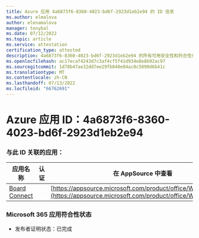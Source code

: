 ```yaml
---
title: Azure 应用 4a6873f6-8360-4023-bd6f-2923d1eb2e94 的 ID 信息
ms.author: elmalova
author: elenamalova
manager: tonybal
ms.date: 07/12/2022
ms.topic: article
ms.service: attestation
certification_type: attested
description: 4a6873f6-8360-4023-bd6f-2923d1eb2e94 的所有可用安全性和符合性信息信息。
ms.openlocfilehash: ac17ecaf4243d7c3af4cf5f41d934e8e8b92ac97
ms.sourcegitcommit: 1d78b47ae32dd7ee29fb848e04ac0c5090d6b41c
ms.translationtype: MT
ms.contentlocale: zh-CN
ms.lasthandoff: 07/13/2022
ms.locfileid: "66762691"
---
```

# <a name="azure-app-id-4a6873f6-8360-4023-bd6f-2923d1eb2e94"></a>Azure 应用 ID：4a6873f6-8360-4023-bd6f-2923d1eb2e94


### <a name="apps-associated-with-this-id"></a>与此 ID 关联的应用：
| **应用名称** | **认证** | **在 AppSource 中查看** |
|--------------|---------------|-----------------------|
| [Board Connect](../forward/WA200001955.md) |  | [https://appsource.microsoft.com/product/office/WA200001955](https://appsource.microsoft.com/product/office/WA200001955) |

### <a name="microsoft-365-app-compliance-status"></a>Microsoft 365 应用符合性状态
- 发布者证明状态：已完成
